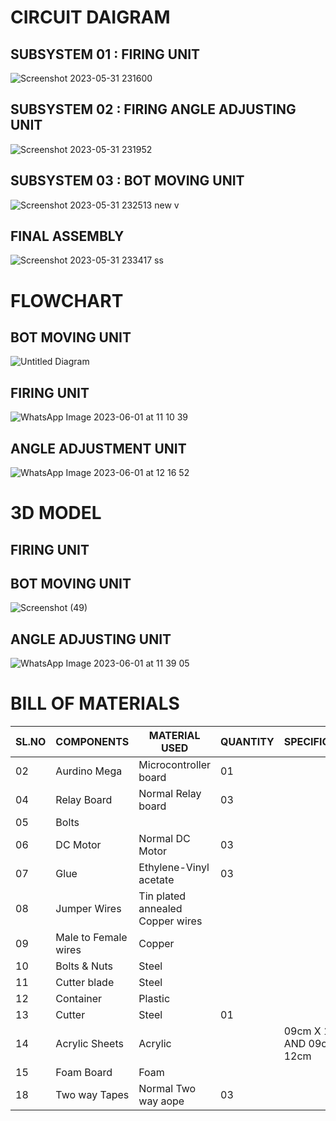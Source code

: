 # CIRCUIT DAIGRAM
## SUBSYSTEM 01 : FIRING UNIT
![Screenshot 2023-05-31 231600](https://github.com/N-Division-2022-2023-Even/Repo-07/assets/130956680/2eba2eb3-b561-4957-8268-1d208d6a36b6)


## SUBSYSTEM 02 : FIRING ANGLE ADJUSTING UNIT
![Screenshot 2023-05-31 231952](https://github.com/N-Division-2022-2023-Even/Repo-07/assets/130956680/9e06f274-dedb-4a3a-8167-753ad3b69fe6)


## SUBSYSTEM 03 : BOT MOVING UNIT
![Screenshot 2023-05-31 232513 new v](https://github.com/N-Division-2022-2023-Even/Repo-07/assets/130956680/0bac6e08-35e4-46c3-b252-91f7ed35c5c0)


## FINAL ASSEMBLY
![Screenshot 2023-05-31 233417 ss](https://github.com/N-Division-2022-2023-Even/Repo-07/assets/130956680/04c7c6b6-29c5-47a2-9e98-174c6fe37e64)



# FLOWCHART
## BOT MOVING UNIT
![Untitled Diagram](https://github.com/N-Division-2022-2023-Even/Repo-07/assets/130656643/206199c2-c4ca-4cb5-aff2-f0d14b44b212)


## FIRING UNIT
![WhatsApp Image 2023-06-01 at 11 10 39](https://github.com/N-Division-2022-2023-Even/Repo-07/assets/130656643/71674624-f1c2-4b71-a2fa-867594b60d9d)

## ANGLE ADJUSTMENT UNIT
![WhatsApp Image 2023-06-01 at 12 16 52](https://github.com/N-Division-2022-2023-Even/Repo-07/assets/130656643/220ad2bb-9085-4a4a-b9db-8e59c5646f49)




# 3D MODEL
## FIRING UNIT




## BOT MOVING UNIT
![Screenshot (49)](https://github.com/N-Division-2022-2023-Even/Repo-07/assets/130656643/39b7a9ff-0c84-40c6-a0a8-cbb228d36bb5)


## ANGLE ADJUSTING UNIT
![WhatsApp Image 2023-06-01 at 11 39 05](https://github.com/N-Division-2022-2023-Even/Repo-07/assets/130656643/d4711ae7-02ab-493a-aa11-52e48782d84d)












# BILL OF MATERIALS 

|SL.NO|COMPONENTS|MATERIAL USED|QUANTITY|SPECIFICATIONS        |
|-----|----------|-------------|--------|--------|
|02|Aurdino Mega|Microcontroller board|01| |
|04|Relay Board|Normal Relay board|03|  |
|05|Bolts | | |  |
|06|DC Motor|Normal DC Motor|03|  |
|07|Glue|Ethylene-Vinyl acetate|03|   |
|08|Jumper Wires|Tin plated annealed Copper wires|  |  |
|09|Male to Female wires|Copper|   |   |
|10|Bolts & Nuts|Steel|   |   |
|11|Cutter blade|Steel|   |    |
|12|Container|Plastic|    |    |
|13|Cutter|Steel|01|   |
|14|Acrylic Sheets|Acrylic|   | 09cm X 15cm AND 09cm X 12cm  |
|15|Foam Board|Foam|    |
|18|Two way Tapes|Normal Two way aope|03|  |